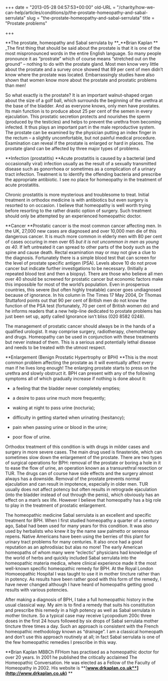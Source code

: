 +++
date = "2013-05-28 04:57:53+00:00"
old-URL = "/charity/how-we-can-help/articles/conditions/p/the-prostate-homeopathy-and-sabal-serrulata"
slug = "the-prostate-homeopathy-and-sabal-serrulata"
title = "Prostate problems"

+++

**The prostate, homeopathy and Sabal serrulata by **_**Brian Kaplan
**
_The first thing that should be said about the prostate is that it is one of the most mispronounced words in the entire English language. So many people pronounce it as “prostrate” which of course means “stretched out on the ground” – nothing to do with the prostate gland. Most men know very little about the prostate and a survey once showed that 89 per cent of men didn’t know where the prostate was located. Embarrassingly studies have also shown that women know more about the prostate and prostatic problems than men!

So what exactly is the prostate? It is an important walnut-shaped organ about the size of a golf ball, which surrounds the beginning of the urethra at the base of the bladder. And as everyone knows, only men have prostates. Its main function is to produce about 25 per cent of the semen in every ejaculation. This prostatic secretion protects and nourishes the sperm (produced by the testicles) and helps to prevent the urethra from becoming infected. It thus plays an important part in the male reproductive system. The prostate can be examined by the physician putting an index finger in the rectum – a slightly uncomfortable, but not painful medical procedure. Examination can reveal if the prostate is enlarged or hard in places. The prostate gland can be affected by three major types of problems.

**Infection (prostatitis)
**Acute prostatitis is caused by a bacterial (and occasionally viral) infection usually as the result of a sexually transmitted disease such as gonorrhoea or sometimes as a complication of a urinary tract infection. Treatment is to identify the offending bacteria and prescribe the appropriate antibiotic. I see no place for homeopathy in the treatment of acute prostatitis.

Chronic prostatitis is more mysterious and troublesome to treat. Initial treatment in orthodox medicine is with antibiotics but even surgery is resorted to on occasion. I believe that homeopathy is well worth trying before resorting to the rather drastic option of surgery. Such treatment should only be attempted by an experienced homeopathic doctor.

**Cancer
**Prostatic cancer is the most common cancer affecting men. In the UK, 27,000 new cases are diagnosed and over 10,000 men die of this dangerous cancer. It is much more common in elderly men with 80 per cent of cases occuring in men over 65 _but it is not uncommon in men as young as 40_. If left untreated it can spread to other parts of the body such as the spine and cause death. Rectal examination may or may not give a clue to the diagnosis. Fortunately there is a simple blood test that can screen for the level of prostate specific antigen (PSA). Levels above 10 do not prove cancer but indicate further investigations to be necessary. (Initially a repeated blood test and then a biopsy). There are those who believe all men over 40 should be screened for prostatic cancer but economic factors make this impossible for most of the world’s population. Even in prosperous countries, this severe (but often highly treatable) cancer goes undiagnosed because of ignorance. In his column in The Times 17 May 2004, Dr Thomas Stuttaford points out that 90 per cent of British men do not know the function of the PSA test (fortunately, 70 per cent of British women do) and he informs readers that a new help-line dedicated to prostate problems has just been set up, aptly called Ignorance isn’t bliss (020 8582 0248).

The management of prostatic cancer should always be in the hands of a qualified urologist. It may comprise surgery, radiotherapy, chemotherapy and drugs. Homeopathy can be used in conjunction with these treatments but never instead of them. This is a serious and potentially lethal disease and needs to be treated with the utmost respect.

**Enlargement (Benign Prostatic Hypertrophy or BPH)
**This is the most common problem affecting the prostate as it will eventually affect every man if he lives long enough! The enlarging prostate starts to press on the urethra and slowly obstruct it. BPH can present with any of the following symptoms all of which gradually increase if nothing is done about it:

  * a feeling that the bladder never completely empties;

  * a desire to pass urine much more frequently;

  * waking at night to pass urine (nocturia);

  * difficulty in getting started when urinating (hesitancy);

  * pain when passing urine or blood in the urine;

  * poor flow of urine.

Orthodox treatment of this condition is with drugs in milder cases and surgery in more severe cases. The main drug used is finasteride, which can sometimes slow down the enlargement of the prostate. There are two types of surgical operations for BPH: removal of the prostate or boring a hole in it to ease the flow of urine, an operation known as a transurethral resection or TUR. The drugs can of course have side effects and the surgery almost always has a downside. Removal of the prostate prevents normal ejaculation and can result in impotence, especially in older men. TUR usually does not affect potency but often results in retrograde ejaculation (into the bladder instead of out through the penis), which obviously has an effect on a man’s sex life. However I believe that homeopathy has a big role to play in the treatment of prostatic enlargement.

The homeopathic medicine Sabal serrulata is an excellent and specific treatment for BPH. When I first studied homeopathy a quarter of a century ago, Sabal had been used for many years for this condition. It was also used by herbalists who knew it by the name saw palmetto or serenoa repens. Native Americans have been using the berries of this plant for urinary tract problems for many centuries. It also once had a good reputation as an aphrodisiac but alas no more! The early American homeopaths of whom many were “eclectic” physicians had knowledge of the world of herbs and quickly included Sabal serrulata into the homeopathic materia medica, where clinical experience made it the most well-known specific homeopathic remedy for BPH. At the Royal London Homoeopathic Hospital I was taught to use it in mother tincture rather than in potency. As results have been rather good with this form of the remedy, I have never changed although I have heard of homeopaths getting good results with various potencies.

After making a diagnosis of BPH, I take a full homeopathic history in the usual classical way. My aim is to find a remedy that suits his constitution and prescribe this remedy in a high potency as well as Sabal serrulata in mother tincture. So a typical case may receive Lycopodium 200c three doses in the first 24 hours followed by six drops of Sabal serrulata mother tincture three times a day. Such an approach is consistent with the French homeopathic methodology known as “drainage”. I am a classical homeopath and don’t use this approach routinely at all; in fact Sabal serrulata is one of the few homeopathic remedies I prescribe in this way.

**Brian Kaplan MBBCh FFHom has practised as a homeopathic doctor for over 20 years. In 2001 he published the critically acclaimed The Homeopathic Conversation. He was elected as a Fellow of the Faculty of Homeopathy in 2002. His website is **[**www.drkaplan.co.uk**](http://www.drkaplan.co.uk)**
**
